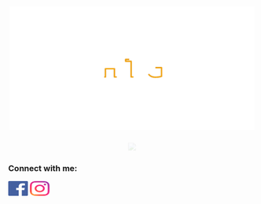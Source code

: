 <h1 align="center">
  <img src="./images/logo.svg" width="500">
</h1>

<p align="center" style="opacity: 0.1;">
  <img src="https://media.giphy.com/media/hlRzt8TxCNVcEZBt9w/giphy.gif" width="50">
</p>

<h3 align="left">Connect with me:</h3>
<p align="left">
  <a href="https://fb.com/nguyennhathuy.orit" target="blank"><img align="center" src="./images/facebook.svg" alt="nguyennhathuy.orit" height="30" width="40" /></a>
  <a href="https://instagram.com/_n.huy.n_" target="blank"><img align="center" src="./images/instagram.svg" alt="_n.huy.n_" height="30" width="40" /></a>
</p>
